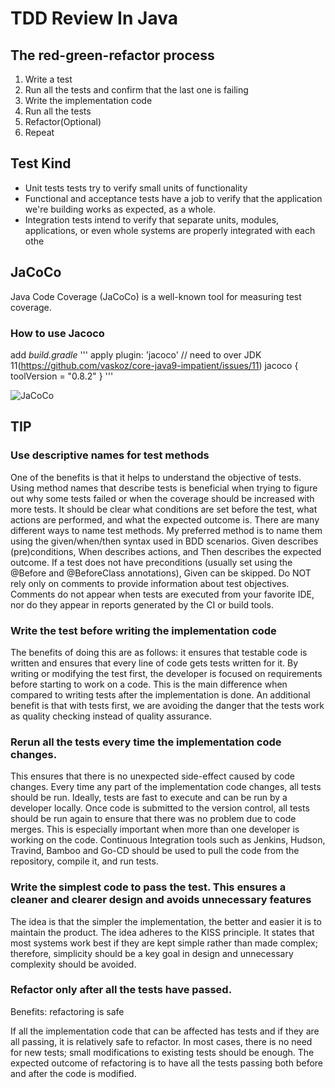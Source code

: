 # TDD Review In Java

## The red-green-refactor process

1. Write a test
2. Run all the tests and confirm that the last one is failing
3. Write the implementation code
4. Run all the tests
5. Refactor(Optional)
6. Repeat

## Test Kind

- Unit tests tests try to verify small units of functionality
- Functional and acceptance tests have a job to verify that the application we're building works as expected, as a whole.
- Integration tests intend to verify that separate units, modules, applications, or even whole systems are properly integrated with each othe

## JaCoCo

Java Code Coverage (JaCoCo) is a well-known tool for measuring test coverage.

### How to use Jacoco

add *build.gradle*
'''
apply plugin: 'jacoco'
// need to over JDK 11(https://github.com/vaskoz/core-java9-impatient/issues/11)
jacoco {
    toolVersion = "0.8.2"
}
'''

![JaCoCo](https://user-images.githubusercontent.com/4298268/52576042-a6dee480-2e1f-11e9-98ea-2bfa5b94f47a.png)
 
## TIP

### Use descriptive names for test methods

One of the benefits is that it helps to understand the objective of tests.
Using method names that describe tests is beneficial when trying to figure out why some tests failed or when the coverage should be increased with more tests. It should be clear what conditions are set before the test, what actions are performed, and what the expected outcome is.
There are many different ways to name test methods. My preferred method is to name them using the given/when/then syntax used
in BDD scenarios. Given describes (pre)conditions, When describes actions, and Then describes the expected outcome. If a test does not have preconditions (usually set using the @Before and @BeforeClass annotations), Given can be skipped.
Do NOT rely only on comments to provide information about test objectives. Comments do not appear when tests are executed from your favorite IDE, nor do they appear in reports generated by the CI or build tools.

### Write the test before writing the implementation code

The benefits of doing this are as follows: it ensures that testable code is written and ensures that every line of code gets tests written for it.
By writing or modifying the test first, the developer is focused on requirements before starting to work on a code. This is
the main difference when compared to writing tests after the implementation is done. An additional benefit is that with tests first, we are avoiding the danger that the tests work as quality checking instead of quality assurance.

### Rerun all the tests every time the implementation code changes.

This ensures that there is no unexpected side-effect caused by code changes.
Every time any part of the implementation code changes, all tests should be run. Ideally, tests are fast to execute and can be run by a developer locally. Once code is submitted to the version control, all tests should be run again to ensure that there was no problem due to code merges. This is especially important when more than one developer is working on the code. Continuous Integration tools such as Jenkins, Hudson, Travind, Bamboo and Go-CD should be used to pull the code from the repository, compile it, and run tests.

### Write the simplest code to pass the test. This ensures a cleaner and clearer design and avoids unnecessary features

The idea is that the simpler the implementation, the better and easier it is to maintain the product.
The idea adheres to the KISS principle. It states that most systems work best if they are kept simple rather than made complex; therefore, simplicity should be a key goal in design and unnecessary complexity should be avoided.

### Refactor only after all the tests have passed.

Benefits: refactoring is safe

If all the implementation code that can be affected has tests and if they are all passing, it is relatively safe to refactor.
In most cases, there is no need for new tests;
small modifications to existing tests should be enough.
The expected outcome of refactoring is to have all the tests passing both before and after the code is modified.




